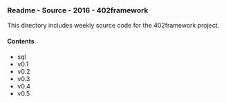 ### Readme - Source - 2016 - 402framework

This directory includes weekly source code for the 402framework project.

#### Contents
* sql
* v0.1
* v0.2
* v0.3
* v0.4
* v0.5
